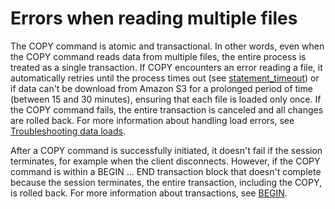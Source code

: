 # Errors when reading multiple files<a name="copy-usage_notes-multiple-files"></a>

The COPY command is atomic and transactional\. In other words, even when the COPY command reads data from multiple files, the entire process is treated as a single transaction\. If COPY encounters an error reading a file, it automatically retries until the process times out \(see [statement\_timeout](r_statement_timeout.md)\) or if data can't be download from Amazon S3 for a prolonged period of time \(between 15 and 30 minutes\), ensuring that each file is loaded only once\. If the COPY command fails, the entire transaction is canceled and all changes are rolled back\. For more information about handling load errors, see [Troubleshooting data loads](t_Troubleshooting_load_errors.md)\. 

After a COPY command is successfully initiated, it doesn't fail if the session terminates, for example when the client disconnects\. However, if the COPY command is within a BEGIN … END transaction block that doesn't complete because the session terminates, the entire transaction, including the COPY, is rolled back\. For more information about transactions, see [BEGIN](r_BEGIN.md)\.